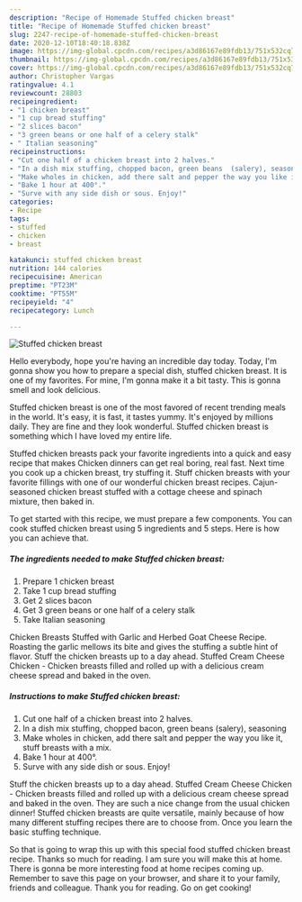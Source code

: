 ```yaml
---
description: "Recipe of Homemade Stuffed chicken breast"
title: "Recipe of Homemade Stuffed chicken breast"
slug: 2247-recipe-of-homemade-stuffed-chicken-breast
date: 2020-12-10T18:40:18.838Z
image: https://img-global.cpcdn.com/recipes/a3d86167e89fdb13/751x532cq70/stuffed-chicken-breast-recipe-main-photo.jpg
thumbnail: https://img-global.cpcdn.com/recipes/a3d86167e89fdb13/751x532cq70/stuffed-chicken-breast-recipe-main-photo.jpg
cover: https://img-global.cpcdn.com/recipes/a3d86167e89fdb13/751x532cq70/stuffed-chicken-breast-recipe-main-photo.jpg
author: Christopher Vargas
ratingvalue: 4.1
reviewcount: 28803
recipeingredient:
- "1 chicken breast"
- "1 cup bread stuffing"
- "2 slices bacon"
- "3 green beans or one half of a celery stalk"
- " Italian seasoning"
recipeinstructions:
- "Cut one half of a chicken breast into 2 halves."
- "In a dish mix stuffing, chopped bacon, green beans  (salery), seasoning"
- "Make wholes in chicken, add there salt and pepper the way you like it, stuff breasts with a mix."
- "Bake 1 hour at 400°."
- "Surve with any side dish or sous. Enjoy!"
categories:
- Recipe
tags:
- stuffed
- chicken
- breast

katakunci: stuffed chicken breast 
nutrition: 144 calories
recipecuisine: American
preptime: "PT23M"
cooktime: "PT55M"
recipeyield: "4"
recipecategory: Lunch

---
```



![Stuffed chicken breast](https://img-global.cpcdn.com/recipes/a3d86167e89fdb13/751x532cq70/stuffed-chicken-breast-recipe-main-photo.jpg)

Hello everybody, hope you're having an incredible day today. Today, I'm gonna show you how to prepare a special dish, stuffed chicken breast. It is one of my favorites. For mine, I'm gonna make it a bit tasty. This is gonna smell and look delicious.

Stuffed chicken breast is one of the most favored of recent trending meals in the world. It's easy, it is fast, it tastes yummy. It's enjoyed by millions daily. They are fine and they look wonderful. Stuffed chicken breast is something which I have loved my entire life.

Stuffed chicken breasts pack your favorite ingredients into a quick and easy recipe that makes Chicken dinners can get real boring, real fast. Next time you cook up a chicken breast, try stuffing it. Stuff chicken breasts with your favorite fillings with one of our wonderful chicken breast recipes. Cajun-seasoned chicken breast stuffed with a cottage cheese and spinach mixture, then baked in.


To get started with this recipe, we must prepare a few components. You can cook stuffed chicken breast using 5 ingredients and 5 steps. Here is how you can achieve that.

<!--inarticleads1-->

##### The ingredients needed to make Stuffed chicken breast:

1. Prepare 1 chicken breast
1. Take 1 cup bread stuffing
1. Get 2 slices bacon
1. Get 3 green beans or one half of a celery stalk
1. Take  Italian seasoning


Chicken Breasts Stuffed with Garlic and Herbed Goat Cheese Recipe. Roasting the garlic mellows its bite and gives the stuffing a subtle hint of flavor. Stuff the chicken breasts up to a day ahead. Stuffed Cream Cheese Chicken - Chicken breasts filled and rolled up with a delicious cream cheese spread and baked in the oven. 

<!--inarticleads2-->

##### Instructions to make Stuffed chicken breast:

1. Cut one half of a chicken breast into 2 halves.
1. In a dish mix stuffing, chopped bacon, green beans  (salery), seasoning
1. Make wholes in chicken, add there salt and pepper the way you like it, stuff breasts with a mix.
1. Bake 1 hour at 400°.
1. Surve with any side dish or sous. Enjoy!


Stuff the chicken breasts up to a day ahead. Stuffed Cream Cheese Chicken - Chicken breasts filled and rolled up with a delicious cream cheese spread and baked in the oven. They are such a nice change from the usual chicken dinner! Stuffed chicken breasts are quite versatile, mainly because of how many different stuffing recipes there are to choose from. Once you learn the basic stuffing technique. 

So that is going to wrap this up with this special food stuffed chicken breast recipe. Thanks so much for reading. I am sure you will make this at home. There is gonna be more interesting food at home recipes coming up. Remember to save this page on your browser, and share it to your family, friends and colleague. Thank you for reading. Go on get cooking!
